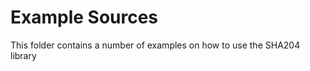 Example Sources
===============

This folder contains a number of examples on how to use the SHA204 library

